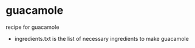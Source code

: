 # guacamole
recipe for guacamole

* ingredients.txt is the list of necessary ingredients to make guacamole 
